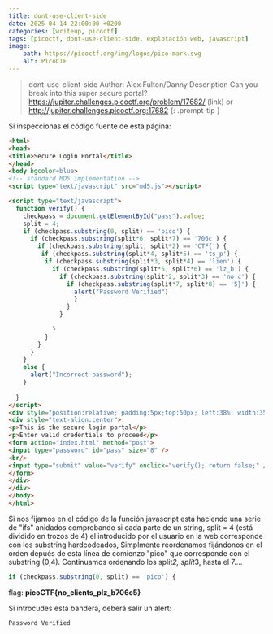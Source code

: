 ```yaml
---
title: dont-use-client-side
date: 2025-04-14 22:00:00 +0200
categories: [writeup, picoctf]
tags: [picoctf, dont-use-client-side, explotación web, javascript]     
image:
    path: https://picoctf.org/img/logos/pico-mark.svg
    alt: PicoCTF
---
```

>dont-use-client-side
Author: Alex Fulton/Danny
Description
Can you break into this super secure portal? https://jupiter.challenges.picoctf.org/problem/17682/ (link) or http://jupiter.challenges.picoctf.org:17682
{: .prompt-tip }

Si inspeccionas el código fuente de esta página:

``` html
<html>
<head>
<title>Secure Login Portal</title>
</head>
<body bgcolor=blue>
<!-- standard MD5 implementation -->
<script type="text/javascript" src="md5.js"></script>

<script type="text/javascript">
  function verify() {
    checkpass = document.getElementById("pass").value;
    split = 4;
    if (checkpass.substring(0, split) == 'pico') {
      if (checkpass.substring(split*6, split*7) == '706c') {
        if (checkpass.substring(split, split*2) == 'CTF{') {
         if (checkpass.substring(split*4, split*5) == 'ts_p') {
          if (checkpass.substring(split*3, split*4) == 'lien') {
            if (checkpass.substring(split*5, split*6) == 'lz_b') {
              if (checkpass.substring(split*2, split*3) == 'no_c') {
                if (checkpass.substring(split*7, split*8) == '5}') {
                  alert("Password Verified")
                  }
                }
              }
      
            }
          }
        }
      }
    }
    else {
      alert("Incorrect password");
    }
    
  }
</script>
<div style="position:relative; padding:5px;top:50px; left:38%; width:350px; height:140px; background-color:yellow">
<div style="text-align:center">
<p>This is the secure login portal</p>
<p>Enter valid credentials to proceed</p>
<form action="index.html" method="post">
<input type="password" id="pass" size="8" />
<br/>
<input type="submit" value="verify" onclick="verify(); return false;" />
</form>
</div>
</div>
</body>
</html>
```
Si nos fijamos en el código de la función javascript está haciendo una serie de "ifs" anidados comprobando si cada parte de un string,
split = 4 (está dividido en trozos de 4) el introducido por el usuario en la web corresponde con los substring hardcodeados,
Simplmente reordenamos fijándonos en el orden depués de esta línea de comienzo "pico" que corresponde con el substring (0,4).
Continuamos ordenando los  split*2, split*3, hasta el 7.... 


```javascript
if (checkpass.substring(0, split) == 'pico') {
```
flag: **picoCTF{no_clients_plz_b706c5}**

Si introcudes esta bandera, deberá salir un alert:
``` javascript
Password Verified
```
